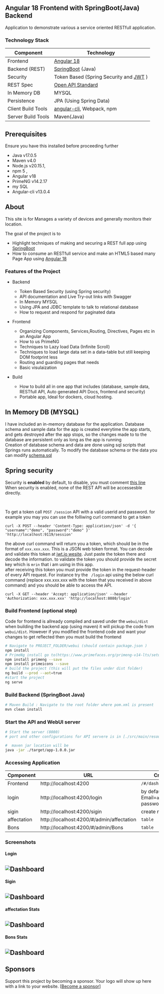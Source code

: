
## Angular 18 Frontend with SpringBoot(Java) Backend
Application to demonstrate various a service oriented RESTfull application. 

### Technology Stack
Component         | Technology
---               | ---
Frontend          | [Angular 18](https://github.com/angular/angular)
Backend (REST)    | [SpringBoot](https://projects.spring.io/spring-boot) (Java)
Security          | Token Based (Spring Security and [JWT](https://github.com/auth0/java-jwt) )
REST Spec         | [Open API Standard](https://www.openapis.org/) 
In Memory DB      | MYSQL 
Persistence       | JPA (Using Spring Data)
Client Build Tools| [angular-cli](https://github.com/angular/angular-cli), Webpack, npm
Server Build Tools| Maven(Java) 
## Prerequisites
Ensure you have this installed before proceeding further
- Java v17.0.5
- Maven v4.0
- Node.js v20.15.1,  
- npm 5 ,   
- Angular v18
- PrimeNG v14.2.17
- my SQL
- Angular-cli v13.0.4

## About
This site is for Manages a variety of devices and generally monitors their location.

The goal of the project is to 
- Highlight techniques of making and securing a REST full app using [SpringBoot](https://projects.spring.io/spring-boot)
- How to consume an RESTfull service and make an HTML5 based many Page App using [Angular 18](https://github.com/angular/angular)

### Features of the Project
* Backend
  * Token Based Security (using Spring security)
  * API documentation and Live Try-out links with Swagger 
  * In Memory MYSQL 
  * Using JPA and JDBC template to talk to relational database
  * How to request and respond for paginated data 

* Frontend
  * Organizing Components, Services,Routing, Directives, Pages etc in an Angular App
  * How to us PrimeNG 
  * Techniques to Lazy load Data (Infinite Scroll)
  * Techniques to load large data set in a data-table but still keeping DOM footprint less
  * Routing and guarding pages that needs 
  * Basic visulaization

* Build
  * How to build all in one app that includes (database, sample data, RESTfull API, Auto generated API Docs, frontend and security)
  * Portable app, Ideal for dockers, cloud hosting.

## In Memory DB (MYSQL)
I have included an in-memory database for the application. Database schema and sample data for the app is created everytime the app starts, and gets destroyed after the app stops, so the changes made to to the database are persistent only as long as the app is running
<br/>
Creation of database schema and data are done using sql scripts that Springs runs automatically. 
To modify the database schema or the data you can modify [schema.sql](https://github.com/OussamaQribis/ApplicationWEB-SpringBoot-Angular18/blob/main/BackEnd_SG_RDT/src/main/resources/application.properties) 

## Spring security
Security is **enabled** by default, to disable, you must comment [this line](https://github.com/OussamaQribis/ApplicationWEB-SpringBoot-Angular18/blob/main/BackEnd_SG_RDT/src/main/java/com/coderdot/configuration/WebSecurityConfiguration.java) <br/>
When security is enabled, none of the REST API will be accessesble directly.

<br/>

To get a token call `POST /session` API with a valid userid and password.
for example you may you can use the folliwing curl command to get a token 
```
curl -X POST --header 'Content-Type: application/json' -d '{ "username":"demo", "password":"demo" }' 'http://localhost:9119/session'
```
the above curl command will return you a token, which should be in the format of `xxx.xxx.xxx`. This is a JSON web token format. 
You can decode and validate this token at [jwt.io wesite](https://jwt.io/). Just paste the token there and decode the information.
to validate the token you should provide the secret key which is `mrin` that i am using in this app.
<br/>
after receiving this token you must provide the token in the request-header of every API request. For instance try the ` /login` api using the below 
curl command (replace xxx.xxx.xxx with the token that you received in above command) and you should be able to access the API.
```
curl -X GET --header 'Accept: application/json' --header 'Authorization: xxx.xxx.xxx' 'http://localhost:8080/login'
``` 

### Build Frontend (optional step)
Code for frontend is allready compiled and saved under the ```webui/dist``` 
when building the backend app (using maven) it will pickup the code from ```webui/dist```. However if you modified the frontend code and want your changes to get reflected then you must build the frontend 
```bash
# Navigate to PROJECT_FOLDER/webui (should contain package.json )
npm install
# PrimeNg install go to(https://www.primefaces.org/primeng-v14-lts/setup)
npm install primeng --save
npm install primeicons --save
# build the project (this will put the files under dist folder)
ng build --prod --aot=true
#start the project
ng serve
```

### Build Backend (SpringBoot Java)
```bash
# Maven Build : Navigate to the root folder where pom.xml is present 
mvn clean install


```

### Start the API and WebUI server
```bash
# Start the server (8080)
# port and other configurations for API servere is in [./src/main/resources/application.properties](/src/main/resources/application.properties) file

#  maven jar location will be 
java -jar ./target/app-1.0.0.jar


```

### Accessing Application
Cpmponent         | URL                                         | Credentials
---               | ---                                         | ---
Frontend          |  http://localhost:4200                      | `/#/dashbord`
login             |  http://localhost:4200/login                |  by default is Email=`admin@gmail.com` password=`123`
sigin             |  http://localhost:4200/sigin                |  create new user
affectation       |  http://localhost:4200/#/admin/affectation  | `table`
Bons              |  http://localhost:4200/#/admin/Bons         | `table`


### Screenshots
#### Login
![Dashboard](/screenshots/login.png?raw=true)
---
#### Sigin
![Dashboard](/screenshots/sigin.png?raw=true)
---
####  affectation Stats
![Dashboard](/screenshots/affectation.png?raw=true)
---
#### Bons Stats
![Dashboard](/screenshots/bons.png?raw=true)
---





## Sponsors

Support this project by becoming a sponsor. Your logo will show up here with a link to your website. [[Become a sponsor](https://opencollective.com/angular-springboot-rest-jwt#sponsor)]
